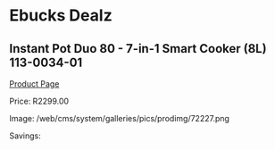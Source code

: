 
# Ebucks Dealz
## Instant Pot Duo 80 - 7-in-1 Smart Cooker (8L) 113-0034-01
[Product Page](https://www.ebucks.com/web/shop/productSelected.do?prodId=1146887573&catId=704983235)

Price: R2299.00

Image: /web/cms/system/galleries/pics/prodimg/72227.png

Savings: 


	